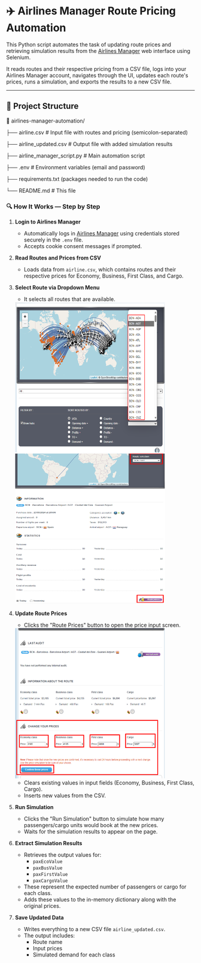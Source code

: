 # ✈️ Airlines Manager Route Pricing Automation

This Python script automates the task of updating route prices and retrieving simulation results from the [Airlines Manager](https://www.airlines-manager.com/) web interface using Selenium.

It reads routes and their respective pricing from a CSV file, logs into your Airlines Manager account, navigates through the UI, updates each route's prices, runs a simulation, and exports the results to a new CSV file.

---

## 📂 Project Structure
📁 airlines-manager-automation/

├── airline.csv # Input file with routes and pricing (semicolon-separated)

├── airline_updated.csv # Output file with added simulation results

├── airline_manager_script.py # Main automation script

├── .env # Environment variables (email and password)

├── requirements.txt (packages needed to run the code)

└── README.md # This file


### 🔍 How It Works — Step by Step

1. **Login to Airlines Manager**
   - Automatically logs in [Airlines Manager](https://www.airlines-manager.com/) using credentials stored securely in the `.env` file.
   - Accepts cookie consent messages if prompted.

2. **Read Routes and Prices from CSV**
   - Loads data from `airline.csv`, which contains routes and their respective prices for Economy, Business, First Class, and Cargo.

3. **Select Route via Dropdown Menu**
   - It selects all routes that are available.
     
   <img src="/images/all_routes.png" alt="all routes available" width="400" height="400"/>
     
   <img src="/images/route_selected.png" alt="all routes available" width="400" height="400"/>

4. **Update Route Prices**
   - Clicks the "Route Prices" button to open the price input screen.
     
   <img src="/images/route_prices.png" alt="all routes available" width="400" height="400"/>
   
   - Clears existing values in input fields (Economy, Business, First Class, Cargo).
   - Inserts new values from the CSV.

5. **Run Simulation**
   - Clicks the "Run Simulation" button  to simulate how many passengers/cargo units would book at the new prices.
   - Waits for the simulation results to appear on the page.

6. **Extract Simulation Results**
   - Retrieves the output values for:
     - `paxEcoValue`
     - `paxBusValue`
     - `paxFirstValue`
     - `paxCargoValue`
   - These represent the expected number of passengers or cargo for each class.
   - Adds these values to the in-memory dictionary along with the original prices.

7. **Save Updated Data**
   - Writes everything to a new CSV file `airline_updated.csv`.
   - The output includes:
     - Route name
     - Input prices
     - Simulated demand for each class
